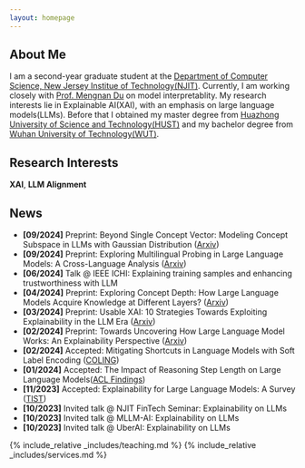 ```yaml
---
layout: homepage
---
```


## About Me

I am a second-year graduate student at the [Department of Computer Science, New Jersey Institue of Technology(NJIT)](https://cs.njit.edu). Currently, I am working closely with [Prof. Mengnan Du](https://mengnandu.com) on model interpretablity. My research interests lie in Explainable AI(XAI), with an emphasis on large language models(LLMs). Before that I obtained my master degree from [Huazhong University of Science and Technology(HUST)](http://aia.hust.edu.cn) and my bachelor degree from [Wuhan University of Technology(WUT)](http://sa.whut.edu.cn).


## Research Interests

**XAI**, **LLM Alignment**

## News

- **[09/2024]** Preprint: Beyond Single Concept Vector: Modeling Concept Subspace in LLMs with Gaussian Distribution ([Arxiv](https://arxiv.org/abs/2410.00153))
- **[09/2024]** Preprint: Exploring Multilingual Probing in Large Language Models: A Cross-Language Analysis ([Arxiv](https://arxiv.org/abs/2409.14459))
- **[06/2024]** Talk @ IEEE ICHI: Explaining training samples and enhancing trustworthiness with LLM
- **[04/2024]** Preprint: Exploring Concept Depth: How Large Language Models Acquire Knowledge at Different Layers? ([Arxiv](https://arxiv.org/abs/2404.07066))
- **[03/2024]** Preprint: Usable XAI: 10 Strategies Towards Exploiting Explainability in the LLM Era ([Arxiv](https://arxiv.org/abs/2403.08946))
- **[02/2024]** Preprint: Towards Uncovering How Large Language Model Works: An Explainability Perspective ([Arxiv](https://arxiv.org/abs/2402.10688))
- **[02/2024]** Accepted: Mitigating Shortcuts in Language Models with Soft Label Encoding ([COLING](https://arxiv.org/abs/2309.09380))
- **[01/2024]** Accepted: The Impact of Reasoning Step Length on Large Language Models([ACL Findings](https://arxiv.org/pdf/2401.04925.pdf))
- **[11/2023]** Accepted: Explainability for Large Language Models: A Survey ([TIST](https://dl.acm.org/doi/pdf/10.1145/3639372))
- **[10/2023]** Invited talk @ NJIT FinTech Seminar: Explainability on LLMs
- **[10/2023]** Invited talk @ MLLM-AI: Explainability on LLMs
- **[10/2023]** Invited talk @ UberAI: Explainability on LLMs


<!-- {% include_relative _includes/publications.md %} -->

{% include_relative _includes/teaching.md %}
{% include_relative _includes/services.md %}
